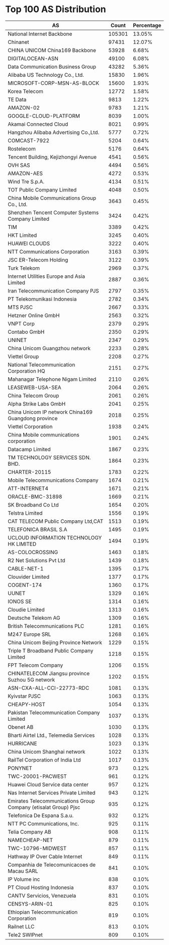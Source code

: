 # Top 100 AS Distribution
| AS | Count | Percentage |
|----|----|----|
| National Internet Backbone | 105301 | 13.05% |
| Chinanet | 97431 | 12.07% |
| CHINA UNICOM China169 Backbone | 53928 | 6.68% |
| DIGITALOCEAN-ASN | 49100 | 6.08% |
| Data Communication Business Group | 43282 | 5.36% |
| Alibaba US Technology Co., Ltd. | 15830 | 1.96% |
| MICROSOFT-CORP-MSN-AS-BLOCK | 15600 | 1.93% |
| Korea Telecom | 12772 | 1.58% |
| TE Data | 9813 | 1.22% |
| AMAZON-02 | 9783 | 1.21% |
| GOOGLE-CLOUD-PLATFORM | 8039 | 1.00% |
| Akamai Connected Cloud | 8021 | 0.99% |
| Hangzhou Alibaba Advertising Co.,Ltd. | 5777 | 0.72% |
| COMCAST-7922 | 5204 | 0.64% |
| Rostelecom | 5176 | 0.64% |
| Tencent Building, Kejizhongyi Avenue | 4541 | 0.56% |
| OVH SAS | 4494 | 0.56% |
| AMAZON-AES | 4272 | 0.53% |
| Wind Tre S.p.A. | 4134 | 0.51% |
| TOT Public Company Limited | 4048 | 0.50% |
| China Mobile Communications Group Co., Ltd. | 3643 | 0.45% |
| Shenzhen Tencent Computer Systems Company Limited | 3424 | 0.42% |
| TIM | 3389 | 0.42% |
| HKT Limited | 3245 | 0.40% |
| HUAWEI CLOUDS | 3222 | 0.40% |
| NTT Communications Corporation | 3163 | 0.39% |
| JSC ER-Telecom Holding | 3122 | 0.39% |
| Turk Telekom | 2969 | 0.37% |
| Internet Utilities Europe and Asia Limited | 2887 | 0.36% |
| Iran Telecommunication Company PJS | 2797 | 0.35% |
| PT Telekomunikasi Indonesia | 2782 | 0.34% |
| MTS PJSC | 2667 | 0.33% |
| Hetzner Online GmbH | 2563 | 0.32% |
| VNPT Corp | 2379 | 0.29% |
| Contabo GmbH | 2350 | 0.29% |
| UNINET | 2347 | 0.29% |
| China Unicom Guangzhou network | 2233 | 0.28% |
| Viettel Group | 2208 | 0.27% |
| National Telecommunication Corporation HQ | 2151 | 0.27% |
| Mahanagar Telephone Nigam Limited | 2110 | 0.26% |
| LEASEWEB-USA-SEA | 2064 | 0.26% |
| China Telecom Group | 2061 | 0.26% |
| Alpha Strike Labs GmbH | 2041 | 0.25% |
| China Unicom IP network China169 Guangdong province | 2018 | 0.25% |
| Viettel Corporation | 1938 | 0.24% |
| China Mobile communications corporation | 1901 | 0.24% |
| Datacamp Limited | 1867 | 0.23% |
| TM TECHNOLOGY SERVICES SDN. BHD. | 1864 | 0.23% |
| CHARTER-20115 | 1783 | 0.22% |
| Mobile Telecommunications Company | 1674 | 0.21% |
| ATT-INTERNET4 | 1671 | 0.21% |
| ORACLE-BMC-31898 | 1669 | 0.21% |
| SK Broadband Co Ltd | 1654 | 0.20% |
| Telstra Limited | 1556 | 0.19% |
| CAT TELECOM Public Company Ltd,CAT | 1513 | 0.19% |
| TELEFONICA BRASIL S.A | 1495 | 0.19% |
| UCLOUD INFORMATION TECHNOLOGY HK LIMITED | 1494 | 0.19% |
| AS-COLOCROSSING | 1463 | 0.18% |
| R2 Net Solutions Pvt Ltd | 1439 | 0.18% |
| CABLE-NET-1 | 1395 | 0.17% |
| Clouvider Limited | 1377 | 0.17% |
| COGENT-174 | 1360 | 0.17% |
| UUNET | 1329 | 0.16% |
| IONOS SE | 1314 | 0.16% |
| Cloudie Limited | 1313 | 0.16% |
| Deutsche Telekom AG | 1309 | 0.16% |
| British Telecommunications PLC | 1281 | 0.16% |
| M247 Europe SRL | 1268 | 0.16% |
| China Unicom Beijing Province Network | 1229 | 0.15% |
| Triple T Broadband Public Company Limited | 1218 | 0.15% |
| FPT Telecom Company | 1206 | 0.15% |
| CHINATELECOM Jiangsu province Suzhou 5G network | 1202 | 0.15% |
| ASN-CXA-ALL-CCI-22773-RDC | 1081 | 0.13% |
| Kyivstar PJSC | 1063 | 0.13% |
| CHEAPY-HOST | 1054 | 0.13% |
| Pakistan Telecommunication Company Limited | 1037 | 0.13% |
| Obenet AB | 1030 | 0.13% |
| Bharti Airtel Ltd., Telemedia Services | 1028 | 0.13% |
| HURRICANE | 1023 | 0.13% |
| China Unicom Shanghai network | 1022 | 0.13% |
| RailTel Corporation of India Ltd | 1017 | 0.13% |
| PONYNET | 973 | 0.12% |
| TWC-20001-PACWEST | 961 | 0.12% |
| Huawei Cloud Service data center | 957 | 0.12% |
| Nas Internet Services Private Limited | 943 | 0.12% |
| Emirates Telecommunications Group Company (etisalat Group) Pjsc | 935 | 0.12% |
| Telefonica De Espana S.a.u. | 932 | 0.12% |
| NTT PC Communications, Inc. | 925 | 0.11% |
| Telia Company AB | 908 | 0.11% |
| NAMECHEAP-NET | 879 | 0.11% |
| TWC-10796-MIDWEST | 857 | 0.11% |
| Hathway IP Over Cable Internet | 849 | 0.11% |
| Companhia de Telecomunicacoes de Macau SARL | 841 | 0.10% |
| IP Volume inc | 838 | 0.10% |
| PT Cloud Hosting Indonesia | 837 | 0.10% |
| CANTV Servicios, Venezuela | 831 | 0.10% |
| CENSYS-ARIN-01 | 825 | 0.10% |
| Ethiopian Telecommunication Corporation | 819 | 0.10% |
| Railnet LLC | 813 | 0.10% |
| Tele2 SWIPnet | 809 | 0.10% |
